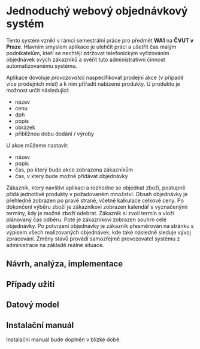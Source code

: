# Jednoduchý webový objednávkový systém
Tento systém vznikl v rámci semestrální práce pro předmět **WA1** na **ČVUT v Praze**. Hlavním smyslem aplikace je
ulehčit práci a ušetřit čas malým podnikatelům, kteří se nechtějí zdržovat telefonickým vyřizováním objednávek svých
zákazníků a svěřit tuto administrativní činnost automatizovanému systému.

Aplikace dovoluje _provozovateli_ naspecifikovat prodejní akce (v případě více prodejních míst) a k nim přiřadit nabízené
produkty. U produktu je možnost určit následující:

* název
* cenu
* dph
* popis
* obrázek
* přibližnou dobu dodání / výroby

U akce můžeme nastavit:

* název
* popis
* čas, po který bude akce zobrazena zákazníkům
* čas, v který bude možné přidávat objednávky

Zákazník, který navštíví aplikaci a rozhodne se objednat zboží, postupně přidá jednotlivé produkty v požadovaném množství.
Obsah objednávky je přehledně zobrazen po pravé straně, včetně kalkulace celkové ceny. Po dokončení výběru zboží je
zákazníkovi zobrazen kalendář s vyznačenými termíny, kdy je možné zboží odebrat. Zákazník si zvolí termín a vloží
plánovaný čas odběru. Poté je zákazníkovi zobrazen souhrn celé objednávky. Po potvrzení objednávky je zákazník
přesměrován na stránku s výpisem všech realizovaných objednávek, kde také následně sleduje vývoj zpracování. Změny
stavů provádí samozřejmě provozovatel systému z administrace na základě reálné situace.

## Návrh, analýza, implementace

## Případy užití

## Datový model

## Instalační manuál
Instalační manuál bude doplněn v blízké době.